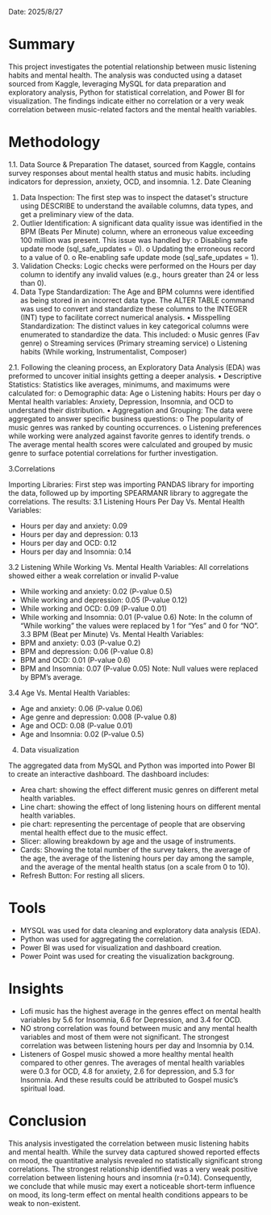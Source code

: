 Date: 2025/8/27


# Summary

This project investigates the potential relationship between music listening habits and mental health. The analysis was conducted using a dataset sourced from Kaggle, leveraging MySQL for data preparation and exploratory analysis, Python for statistical correlation, and Power BI for visualization. The findings indicate either no correlation or a very weak correlation between music-related factors and the mental health variables.

# Methodology

1.1. Data Source & Preparation
The dataset, sourced from Kaggle, contains survey responses about mental health status and music habits. including indicators for depression, anxiety, OCD, and insomnia. 
1.2. Date Cleaning
1.	Data Inspection: The first step was to inspect the dataset's structure using DESCRIBE to understand the available columns, data types, and get a preliminary view of the data.
2.	Outlier Identification: A significant data quality issue was identified in the BPM (Beats Per Minute) column, where an erroneous value exceeding 100 million was present. This issue was handled by:
o	Disabling safe update mode (sql_safe_updates = 0).
o	Updating the erroneous record to a value of 0.
o	Re-enabling safe update mode (sql_safe_updates = 1).
3.	Validation Checks: Logic checks were performed on the Hours per day column to identify any invalid values (e.g., hours greater than 24 or less than 0). 
4.	Data Type Standardization: The Age and BPM columns were identified as being stored in an incorrect data type. The ALTER TABLE command was used to convert and standardize these columns to the INTEGER (INT) type to facilitate correct numerical analysis.
•	Misspelling Standardization: The distinct values in key categorical columns were enumerated to standardize the data. This included:
o	Music genres (Fav genre)
o	Streaming services (Primary streaming service)
o	Listening habits (While working, Instrumentalist, Composer)


2.1. Following the cleaning process, an Exploratory Data Analysis (EDA) was preformed to uncover initial insights getting a deeper analysis.
•	Descriptive Statistics:  Statistics like averages, minimums, and maximums were calculated for:
o	Demographic data: Age
o	Listening habits: Hours per day
o	Mental health variables: Anxiety, Depression, Insomnia, and OCD to understand their distribution.
•	Aggregation and Grouping: The data were aggregated to answer specific business questions:
o	The popularity of music genres was ranked by counting occurrences.
o	Listening preferences while working were analyzed against favorite genres to identify trends.
o	The average mental health scores were calculated and grouped by music genre to surface potential correlations for further investigation.

3.Correlations 

Importing Libraries: First step was importing PANDAS library for importing the data, followed up by importing SPEARMANR library to aggregate the correlations.
The results:
3.1	 Listening Hours Per Day Vs. Mental Health Variables: 
-	Hours per day and anxiety: 0.09
-	Hours per day and depression: 0.13
-	Hours per day and OCD: 0.12
-	Hours per day and Insomnia: 0.14

3.2	 Listening While Working Vs. Mental Health Variables:
All correlations showed either a weak correlation or invalid P-value
-	While working and anxiety: 0.02 (P-value 0.5)
-	While working and depression: 0.05 (P-value 0.12)
-	While working and OCD: 0.09 (P-value 0.01)
-	While working and Insomnia: 0.01 (P-value 0.6)
Note: In the column of “While working” the values were replaced by 1 for “Yes” and 0 for “NO”.
3.3	 BPM (Beat per Minute) Vs. Mental Health Variables:
-	BPM and anxiety: 0.03 (P-value 0.2)
-	BPM and depression: 0.06 (P-value 0.8)
-	BPM and OCD: 0.01 (P-value 0.6)
-	BPM and Insomnia: 0.07 (P-value 0.05)
Note: Null values were replaced by BPM’s average.

3.4	 Age Vs. Mental Health Variables:
-	Age and anxiety: 0.06 (P-value 0.06)
-	Age genre and depression: 0.008 (P-value 0.8)
-	Age and OCD: 0.08 (P-value 0.01)
-	Age and Insomnia: 0.02 (P-value 0.5)

4. Data visualization
   
The aggregated data from MySQL and Python was imported into Power BI to create an interactive dashboard. The dashboard includes:
- Area chart: showing the effect different music genres on different metal health variables.
- Line chart: showing the effect of long listening hours on different mental health variables. 
- pie chart: representing the percentage of people that are observing mental health effect due to the music effect.
- Slicer: allowing breakdown by age and the usage of instruments.
- Cards: Showing the total number of the survey takers, the average of the age, the average of the listening hours per day among the sample, and the average of the mental health status (on a scale from 0 to 10).
- Refresh Button: For resting all slicers.

# Tools

- MYSQL was used for data cleaning and exploratory data analysis (EDA).
- Python was used for aggregating the correlation.
- Power BI was used for visualization and dashboard creation.
- Power Point was used for creating the visualization backgroung.

# Insights

- Lofi music has the highest average in the genres effect on mental health variables by 5.6 for Insomnia, 6.6 for Depression, and 3.4 for OCD.
- NO strong correlation was found between music and any mental health variables and most of them were not significant. The strongest correlation was between listening hours per day and Insomnia by 0.14.
- Listeners of Gospel music showed a more healthy mental health compared to other genres. The averages of mental health variables were 0.3 for OCD, 4.8 for anxiety, 2.6 for depression, and 5.3 for Insomnia. And these results could be attributed to Gospel music’s spiritual load.




# Conclusion

This analysis investigated the correlation between music listening habits and mental health. While the survey data captured showed reported effects on mood, the quantitative analysis revealed no statistically significant strong correlations. The strongest relationship identified was a very weak positive correlation between listening hours and insomnia (r=0.14). Consequently, we conclude that while music may exert a noticeable short-term influence on mood, its long-term effect on mental health conditions appears to be weak to non-existent.
